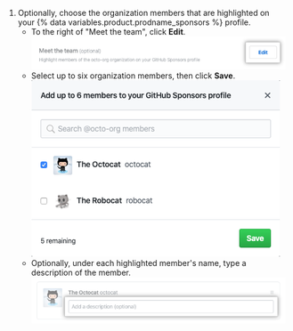 1. Optionally, choose the organization members that are highlighted on your {% data variables.product.prodname_sponsors %} profile.
    - To the right of "Meet the team", click **Edit**.  
        ![Edit organization members to profile button](/assets/images/help/sponsors/edit-org-members-profile-button.png)
    - Select up to six organization members, then click **Save**.
        ![Select highlighted organization members](/assets/images/help/sponsors/select-highlighted-org-members.png)
    - Optionally, under each highlighted member's name, type a description of the member.
        ![Description for highlighted organization members](/assets/images/help/sponsors/description-highlighted-org-members.png)
